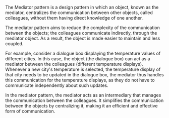 

The Mediator pattern is a design pattern in which an object, known as the mediator, centralizes the communication between other objects, called colleagues, without them having direct knowledge of one another. 

The mediator pattern aims to reduce the complexity of the communication between the objects; the colleagues communicate indirectly, through the mediator object. As a result, the object is made easier to maintain and less coupled. 

For example, consider a dialogue box displaying the temperature values of different cities. In this case, the object (the dialogue box) can act as a mediator between the colleagues (different temperature displays). Whenever a new city's temperature is selected, the temperature display of that city needs to be updated in the dialogue box, the mediator thus handles this communication for the temperature displays, as they do not have to communicate independently about such updates.

In the mediator pattern, the mediator acts as an intermediary that manages the communication between the colleagues. It simplifies the communication between the objects by centralizing it, making it an efficient and effective form of communication.